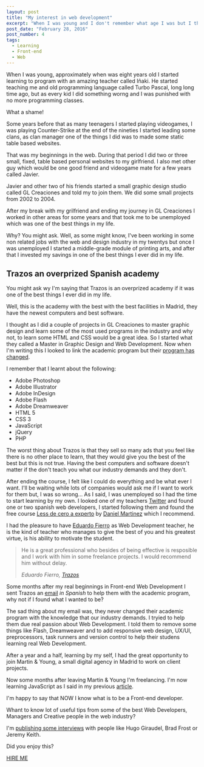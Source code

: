```yaml
---
layout: post
title: "My interest in web development"
excerpt: "When I was young and I don't remember what age I was but I think it was when he was eight I started learning to program with an amazing teacher called Iñaki"
post_date: "February 28, 2016"
post_number: 4
tags: 
  - Learning
  - Front-end
  - Web
---
```

When I was young, approximately when was eight years old I started learning to program with an amazing teacher called Iñaki. He started teaching me and old programming language called Turbo Pascal, long long time ago, but as every kid I did something worng and I was punished with no more programming classes. 

What a shame!

Some years before that as many teenagers I started playing videogames, I was playing Counter-Strike at the end of the nineties I started leading some clans, as clan manager one of the things I did was to made some static table based websites.

That was my beginnings in the web. During that period I did two or three small, fixed, table based personal websites to my girlfriend. I also met other guy which would be one good friend and videogame mate for a few years called Javier.

Javier and other two of his friends started a small graphic design studio called GL Creaciones and told my to join them. We did some small projects from 2002 to 2004.

After my break with my grilfriend and ending my journey in GL Creaciones I worked in other areas for some years and that took me to be unemployed which was one of the best things in my life.

Why? You might ask. Well, as some might know, I've been working in some non related jobs with the web and design industry in my twentys but once I was unemployed I started a middle-grade module of printing arts, and after that I invested my savings in one of the best things I ever did in my life.

## Trazos an overprized Spanish academy

You might ask wy I'm saying that Trazos is an overprized academy if it was one of the best things I ever did in my life.

Well, this is the academy with the best with the best facilities in Madrid, they have the newest computers and best software.

I thought as I did a couple of projects in GL Creaciones to master graphic design and learn some of the most used programs in the industry and why not, to learn some HTML and CSS would be a great idea. So I started what they called a Master in Graphic Design and Web Development. Now when I'm writing this I looked to link the academic program but their [program has changed](http://www.trazos.net/cursos/curso-de-diseno-web/).

I remember that I learnt about the following:

- Adobe Photoshop
- Adobe Illustrator
- Adobe InDesign
- Adobe Flash
- Adobe Dreamweaver
- HTML 5
- CSS 3
- JavaScript
- jQuery
- PHP

The worst thing about Trazos is that they sell so many ads that you feel like there is no other place to learn, that they would give you the best of the best but this is not true. Having the best computers and software doesn't matter if the don't teach you what our industry demands and they don't.

After ending the course, I felt like I could do everything and be what ever I want. I'll be waiting while lots of companies would ask me if I want to work for them but, I was so wrong... As I said, I was unemployed so I had the time to start learning by my own. I looked one of my teachers [Twitter](https://twitter.com/eduardofierrogo) and found one or two spanish web developers, I started following them and found the free course [Less de cero a experto](https://www.udemy.com/less-de-cero-a-experto/) by [Daniel Martinez](https://twitter.com/Wakkos) which I recommend.

I had the pleasure to have [Eduardo Fierro](http://eduardofierro.pro/index.php) as Web Development teacher, he is the kind of teacher who manages to give the best of you and his greatest virtue, is his ability to motivate the student.

<div class="blockquote">
  <blockquote class="container">
    <p>He is a great professional who besides of being effective is resposible and I work with him in some freelance projects. I would recommend him without delay.</p>
    <cite>Eduardo Fierro, <a href="http://www.trazos.net" target="_blank">Trazos</a></cite>
  </blockquote>
</div>

Some months after my real beginnings in Front-end Web Development I sent Trazos an [email](/trazos-email) _in Spanish_ to help them with the academic program, why not if I found what I wanted to be?

The sad thing about my email was, they never changed their academic program with the knowledge that our industry demands. I tryied to help them due real passion about Web Development. I told them to remove some things like Flash, Dreamweaver and to add responsive web design, UX/UI, preprocessors, task runners and version control to help their studens learning real Web Development.

After a year and a half, learning by my self, I had the great opportunity to join Martin & Young, a small digital agency in Madrid to work on client projects.

Now some months after leaving Martin & Young I'm freelancing. I'm now learning JavaScript as I said in my previous [article](/2016/02/18/my-next-step-learning-and-new-years-resolutions/).

I'm happy to say that NOW I know what is to be a Front-end developer.

Whant to know lot of useful tips from some of the best Web Developers, Managers and Creative people in the web industry?

I'm [publishing some interviews](/interviews) with people like Hugo Giraudel, Brad Frost or Jeremy Keith.

Did you enjoy this?

<p class="btn--hire">
  <a href="mailto:{{ site.email }}">HIRE ME</a>
</p>